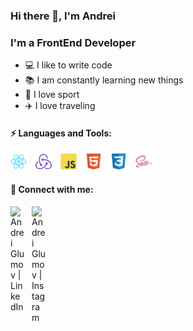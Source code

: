 ### Hi there 👋, I'm Andrei

### I'm a FrontEnd Developer
- 💻 I like to write code
- 📚 I am constantly learning new things
- 💪 I love sport
- ✈️ I love traveling

#### ⚡ Languages and Tools:
<img alt="React"  style="margin-right: 10px" width="26px" src="https://raw.githubusercontent.com/devicons/devicon/2ae2a900d2f041da66e950e4d48052658d850630/icons/react/react-original.svg" />
<img alt="Redux"  style="margin-right: 10px" width="26px" src="https://raw.githubusercontent.com/devicons/devicon/2ae2a900d2f041da66e950e4d48052658d850630/icons/redux/redux-original.svg" />
<img alt="JavaScript"  style="margin-right: 10px" width="26px" src="https://raw.githubusercontent.com/devicons/devicon/2ae2a900d2f041da66e950e4d48052658d850630/icons/javascript/javascript-original.svg" />
<img alt="HTML5"  style="margin-right: 10px" width="26px" src="https://raw.githubusercontent.com/devicons/devicon/2ae2a900d2f041da66e950e4d48052658d850630/icons/html5/html5-original.svg" />
<img alt="CSS3"  style="margin-right: 10px" width="26px" src="https://raw.githubusercontent.com/devicons/devicon/2ae2a900d2f041da66e950e4d48052658d850630/icons/css3/css3-original.svg" />
<img alt="Sass" width="26px" src="https://raw.githubusercontent.com/devicons/devicon/2ae2a900d2f041da66e950e4d48052658d850630/icons/sass/sass-original.svg" />
<br />

#### 🤝 Connect with me:
<a href="https://www.linkedin.com/in/andreiglumov/"><img style="margin-right: 10px" align="left" src="https://raw.githubusercontent.com/yushi1007/yushi1007/main/images/linkedin.svg" alt="Andrei Glumov | LinkedIn" width="24px"/></a>
<a href="https://www.instagram.com/whyouwannakillme/"><img align="left" src="https://upload.wikimedia.org/wikipedia/commons/thumb/a/a5/Instagram_icon.png/1024px-Instagram_icon.png" alt="Andrei Glumov | Instagram" width="24px"/></a>
